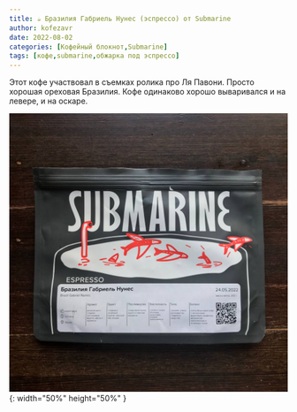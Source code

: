 ```yaml
---
title: ☕️ Бразилия Габриель Нунес (эспрессо) от Submarine
author: kofezavr
date: 2022-08-02
categories: [Кофейный блокнот,Submarine]
tags: [кофе,submarine,обжарка под эспрессо]
--- 
```


Этот кофе участвовал в съемках ролика про Ля Павони. Просто хорошая ореховая Бразилия. Кофе одинаково хорошо вываривался и на левере, и на оскаре.

![Бразилия Габриель Нунес (эспрессо) от Сварщицы Екатерины](/assets/img/posts/coffee/22/08/brasilia-gabriel-nunes.jpg){: width="50%" height="50%" }
